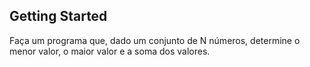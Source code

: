 ## Getting Started

Faça um programa que, dado um conjunto de N números, determine o menor valor, o maior valor e a soma dos valores.